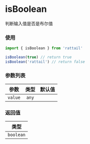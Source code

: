 # isBoolean

判断输入值是否是布尔值

### 使用

```ts
import { isBoolean } from 'rattail'

isBoolean(true) // return true
isBoolean('rattail') // return false
```

### 参数列表

| 参数    | 类型  | 默认值 |
| ------- | :---: | -----: |
| `value` | `any` |        |

### 返回值

|   类型    |
| :-------: |
| `boolean` |
